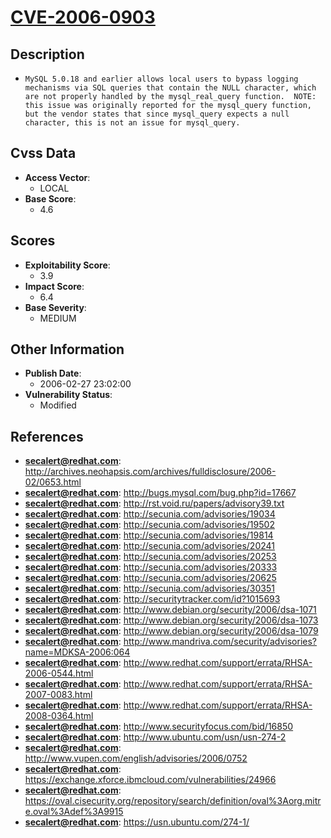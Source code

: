 
# [CVE-2006-0903](https://cve.mitre.org/cgi-bin/cvename.cgi?name=CVE-2006-0903)

## Description

- `MySQL 5.0.18 and earlier allows local users to bypass logging mechanisms via SQL queries that contain the NULL character, which are not properly handled by the mysql_real_query function.  NOTE: this issue was originally reported for the mysql_query function, but the vendor states that since mysql_query expects a null character, this is not an issue for mysql_query.`

## Cvss Data

- **Access Vector**:
  - LOCAL
- **Base Score**:
  - 4.6

## Scores

- **Exploitability Score**:
  - 3.9
- **Impact Score**:
  - 6.4
- **Base Severity**:
  - MEDIUM

## Other Information

- **Publish Date**:
  - 2006-02-27 23:02:00
- **Vulnerability Status**:
  - Modified

## References

- **secalert@redhat.com**: http://archives.neohapsis.com/archives/fulldisclosure/2006-02/0653.html
- **secalert@redhat.com**: http://bugs.mysql.com/bug.php?id=17667
- **secalert@redhat.com**: http://rst.void.ru/papers/advisory39.txt
- **secalert@redhat.com**: http://secunia.com/advisories/19034
- **secalert@redhat.com**: http://secunia.com/advisories/19502
- **secalert@redhat.com**: http://secunia.com/advisories/19814
- **secalert@redhat.com**: http://secunia.com/advisories/20241
- **secalert@redhat.com**: http://secunia.com/advisories/20253
- **secalert@redhat.com**: http://secunia.com/advisories/20333
- **secalert@redhat.com**: http://secunia.com/advisories/20625
- **secalert@redhat.com**: http://secunia.com/advisories/30351
- **secalert@redhat.com**: http://securitytracker.com/id?1015693
- **secalert@redhat.com**: http://www.debian.org/security/2006/dsa-1071
- **secalert@redhat.com**: http://www.debian.org/security/2006/dsa-1073
- **secalert@redhat.com**: http://www.debian.org/security/2006/dsa-1079
- **secalert@redhat.com**: http://www.mandriva.com/security/advisories?name=MDKSA-2006:064
- **secalert@redhat.com**: http://www.redhat.com/support/errata/RHSA-2006-0544.html
- **secalert@redhat.com**: http://www.redhat.com/support/errata/RHSA-2007-0083.html
- **secalert@redhat.com**: http://www.redhat.com/support/errata/RHSA-2008-0364.html
- **secalert@redhat.com**: http://www.securityfocus.com/bid/16850
- **secalert@redhat.com**: http://www.ubuntu.com/usn/usn-274-2
- **secalert@redhat.com**: http://www.vupen.com/english/advisories/2006/0752
- **secalert@redhat.com**: https://exchange.xforce.ibmcloud.com/vulnerabilities/24966
- **secalert@redhat.com**: https://oval.cisecurity.org/repository/search/definition/oval%3Aorg.mitre.oval%3Adef%3A9915
- **secalert@redhat.com**: https://usn.ubuntu.com/274-1/
